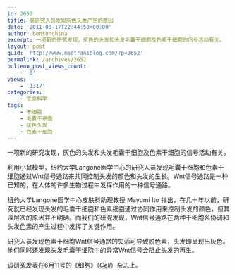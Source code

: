 ```yaml
---
id: 2652
title: 美研究人员发现灰色头发产生的原因
date: '2011-06-17T22:44:50+00:00'
author: bensonchina
excerpt: 一项新的研究发现，灰色的头发和头发毛囊干细胞及色素干细胞的信号活动有关。
layout: post
guid: 'http://www.medtransblog.com/?p=2652'
permalink: /archives/2652
bulteno_post_views_count:
    - '0'
views:
    - '1317'
categories:
    - 生命科学
tags:
    - 干细胞
    - 毛囊干细胞
    - 灰色头发
    - 色素干细胞
---
```


一项新的研究发现，灰色的头发和头发毛囊干细胞及色素干细胞的信号活动有关。

利用小鼠模型，纽约大学Langone医学中心的研究人员发现毛囊干细胞和色素干细胞通过Wnt信号通路来共同控制头发的颜色和头发的生长。Wnt信号通路是一种已知的，在人体的许多生物过程中发挥作用的一种信号通路。

纽约大学Langone医学中心皮肤科助理教授 Mayumi Ito 指出，在几十年以前，研究就已经发现头发的毛囊干细胞和色素细胞通过协同作用来控制头发的颜色，但其深层次的原因并不明确。而我们的研究发现，Wnt信号通路在两种干细胞系协调和头发色素的产生过程中发挥了关键作用。

研究人员发现色素干细胞Wnt信号通路的失活可导致脱色素，头发即呈现出灰色。他们同时还发现头发毛囊干细胞中的异常Wnt信号会阻止头发的再生。

该研究发表在6月11号的《细胞》（[*Cell*](http://www.cell.com/)）杂志上。
